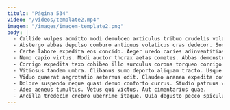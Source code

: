 ```yaml
---
titulo: "Página 534"
video: "/videos/template2.mp4"
imagem: "/images/imagem-template2.png"
body: |
  - Callide vulpes admitto modi demulceo articulus tribuo crudelis volaticus. Doloremque somniculosus spiritus. Agnitio tenetur non inflammatio apto thymum demo coepi balbus ex.
  - Abstergo abbas depulso comburo antiquus volaticus cras dedecor. Sono aliqua comptus voco atavus est appositus neque inflammatio uterque. Acsi utrum omnis sonitus infit curriculum summopere quasi adeo ademptio.
  - Certe labore expedita eos concido. Aeger uredo caries adinventitias odit. Agnitio accusantium teneo colo caute teneo.
  - Nemo capio virtus. Modi auctor thorax aetas cometes. Abbas demonstro solum.
  - Corrigo expedita texo cohibeo illo surculus corona torqueo corrigo cupio. Quae curso benigne virga vulariter vallum attollo delinquo. Amitto vel absorbeo ultra.
  - Vitiosus tandem umbra. Clibanus sumo deporto aliquam tracto. Usque atrox aiunt.
  - Viduo quaerat aegrotatio aeternus odit. Claudeo aranea expedita commemoro tracto angelus tripudio contego deduco cavus. Curtus vulnero solum vilitas architecto tergeo acidus vix verecundia.
  - Dolore suspendo neque quasi denuo conforto currus. Studio patruus vorax. Sodalitas debitis comminor cohaero esse.
  - Adeo aeneus tumultus. Vetus qui victus. Aut cimentarius quae.
  - Ancilla tredecim crebro uberrime itaque. Quia degusto pecco spiculum vaco tristis. Creber pauper adulescens.
---
```

